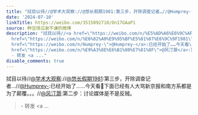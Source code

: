 ```yaml
---
title: "拭目以待//@学术大观察://@悠长假期1981:第三步，开除调查记者…//@Humprey-:已经开始了……今天看\U0001F360下面已经有人大骂新京报和南方系都是为了颠覆。。。//@风..."
date: '2024-07-10'
linkTitle: https://weibo.com/3515092710/On17GAaP1
source: 种豆得瓜谢不谦的微博
description: "拭目以待//<a href=\"https://weibo.com/n/%E5%AD%A6%E6%9C%AF%E5%A4%A7%E8%A7%82%E5%AF%9F\">@学术大观察</a>://<a
  href=\"https://weibo.com/n/%E6%82%A0%E9%95%BF%E5%81%87%E6%9C%9F1981\">@悠长假期1981</a>:第三步，开除调查记者…//<a
  href=\"https://weibo.com/n/Humprey-\">@Humprey-</a>:已经开始了……今天看\U0001F360下面已经有人大骂新京报和南方系都是为了颠覆。。。//<a
  href=\"https://weibo.com/n/%E9%A3%8E%E6%B1%80%E7%81%8F\">@风汀灏</a>:第二步：讨论媒体是不是反贼。<br><blockquote>
  - 转发 <a ..."
disable_comments: true
---
```

拭目以待//<a href="https://weibo.com/n/%E5%AD%A6%E6%9C%AF%E5%A4%A7%E8%A7%82%E5%AF%9F">@学术大观察</a>://<a href="https://weibo.com/n/%E6%82%A0%E9%95%BF%E5%81%87%E6%9C%9F1981">@悠长假期1981</a>:第三步，开除调查记者…//<a href="https://weibo.com/n/Humprey-">@Humprey-</a>:已经开始了……今天看🍠下面已经有人大骂新京报和南方系都是为了颠覆。。。//<a href="https://weibo.com/n/%E9%A3%8E%E6%B1%80%E7%81%8F">@风汀灏</a>:第二步：讨论媒体是不是反贼。<br><blockquote> - 转发 <a ...